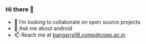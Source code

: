 ### Hi there 👋

<!--
**Roshan23699/Roshan23699** is a ✨ _special_ ✨ repository because its `README.md` (this file) appears on your GitHub profile.

Here are some ideas to get you started:
-->
<!-- - 🔭 I’m currently working on ... -->
<!-- - 🌱 I’m currently learning ... -->
- 👯 I’m looking to collaborate on open source projects
- 💬 Ask me about android
- 📫 Reach me at bangarrp18.comp@coep.ac.in
<!-- - 🤔 I’m looking for help with ... -->
<!-- - 😄 Pronouns:  -->
<!-- - ⚡ Fun fact: ... -->

